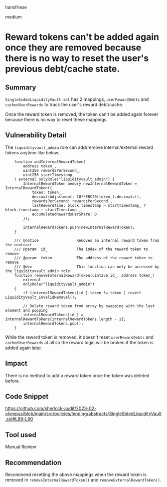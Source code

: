 hansfriese

medium

# Reward tokens can't be added again once they are removed because there is no way to reset the user's previous debt/cache state.



## Summary
`SingleSidedLiquidityVault.sol` has 2 mappings, `userRewardDebts` and `cachedUserRewards` to track the user's reward debt/cache.

Once the reward token is removed, the token can't be added again forever because there is no way to reset these mappings.

## Vulnerability Detail
The `liquidityvault_admin` role can add/remove internal/external reward tokens anytime like below.

```solidity
    function addInternalRewardToken(
        address token_,
        uint256 rewardsPerSecond_,
        uint256 startTimestamp_
    ) external onlyRole("liquidityvault_admin") {
        InternalRewardToken memory newInternalRewardToken = InternalRewardToken({
            token: token_,
            decimalsAdjustment: 10**ERC20(token_).decimals(),
            rewardsPerSecond: rewardsPerSecond_,
            lastRewardTime: block.timestamp > startTimestamp_ ? block.timestamp : startTimestamp_,
            accumulatedRewardsPerShare: 0
        });

        internalRewardTokens.push(newInternalRewardToken);
    }

    /// @notice                 Removes an internal reward token from the contract
    /// @param  id_             The index of the reward token to remove
    /// @param  token_          The address of the reward token to remove
    /// @dev                    This function can only be accessed by the liquidityvault_admin role
    function removeInternalRewardToken(uint256 id_, address token_)
        external
        onlyRole("liquidityvault_admin")
    {
        if (internalRewardTokens[id_].token != token_) revert LiquidityVault_InvalidRemoval();

        // Delete reward token from array by swapping with the last element and popping
        internalRewardTokens[id_] = internalRewardTokens[internalRewardTokens.length - 1];
        internalRewardTokens.pop();
    }
```

While the reward token is removed, it doesn't reset `userRewardDebts` and `cachedUserRewards` at all so the reward logic will be broken if the token is added again later.

## Impact
There is no method to add a reward token once the token was deleted before.

## Code Snippet
https://github.com/sherlock-audit/2023-02-olympus/blob/main/src/policies/lending/abstracts/SingleSidedLiquidityVault.sol#L89-L90

## Tool used
Manual Review

## Recommendation
Recommend resetting the above mappings when the reward token is removed in `removeInternalRewardToken()` and `removeExternalRewardToken()`.